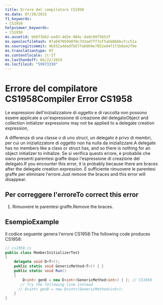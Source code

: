 ```yaml
---
title: Errore del compilatore CS1958
ms.date: 07/20/2015
f1_keywords:
- CS1958
helpviewer_keywords:
- CS1958
ms.assetid: bb6f3bb2-ea93-4d2e-984c-da9c99f5653f
ms.openlocfilehash: 0fa69705040f0c7d3ad7ff7affabb0bbbcfcc51a
ms.sourcegitcommit: 9b552addadfb57fab0b9e7852ed4f1f1b8a42f8e
ms.translationtype: HT
ms.contentlocale: it-IT
ms.lasthandoff: 04/22/2019
ms.locfileid: "59973330"
---
```

# <a name="compiler-error-cs1958"></a><span data-ttu-id="c16ee-102">Errore del compilatore CS1958</span><span class="sxs-lookup"><span data-stu-id="c16ee-102">Compiler Error CS1958</span></span>
<span data-ttu-id="c16ee-103">Le espressioni dell'inizializzatore di oggetto e di raccolta non possono essere applicate a un'espressione di creazione del delegato</span><span class="sxs-lookup"><span data-stu-id="c16ee-103">Object and collection initializer expressions may not be applied to a delegate creation expression,</span></span>  
  
 <span data-ttu-id="c16ee-104">A differenza di una classe o di uno struct, un delegato è privo di membri, per cui un inizializzatore di oggetto non ha nulla da inizializzare.</span><span class="sxs-lookup"><span data-stu-id="c16ee-104">A delegate has no members like a class or struct has, and so there is nothing for an object initializer to initialize.</span></span> <span data-ttu-id="c16ee-105">Se si verifica questo errore, è probabile che siano presenti parentesi graffe dopo l'espressione di creazione del delegato.</span><span class="sxs-lookup"><span data-stu-id="c16ee-105">If you encounter this error, it is probably because there are braces after the delegate creation expression.</span></span> <span data-ttu-id="c16ee-106">È sufficiente rimuovere le parentesi graffe per eliminare l'errore.</span><span class="sxs-lookup"><span data-stu-id="c16ee-106">Just remove the braces and this error will disappear.</span></span>  
  
## <a name="to-correct-this-error"></a><span data-ttu-id="c16ee-107">Per correggere l'errore</span><span class="sxs-lookup"><span data-stu-id="c16ee-107">To correct this error</span></span>  
  
1. <span data-ttu-id="c16ee-108">Rimuovere le parentesi graffe.</span><span class="sxs-lookup"><span data-stu-id="c16ee-108">Remove the braces.</span></span>  
  
## <a name="example"></a><span data-ttu-id="c16ee-109">Esempio</span><span class="sxs-lookup"><span data-stu-id="c16ee-109">Example</span></span>  
 <span data-ttu-id="c16ee-110">Il codice seguente genera l'errore CS1958:</span><span class="sxs-lookup"><span data-stu-id="c16ee-110">The following code produces CS1958:</span></span>  
  
```csharp  
// cs1958.cs  
public class MemberInitializerTest  
{     
    delegate void D<T>();  
    public static void GenericMethod<T>() { }  
    public static void Run()  
    {  
        D<int> genD = new D<int>(GenericMethod<int>) { }; // CS1958  
       // Try the following line instead  
      // D<int> genD = new D<int>(GenericMethod<int>);  
    }  
}  
```
